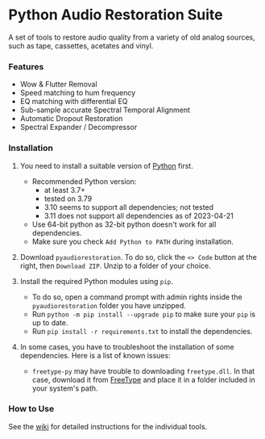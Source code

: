 # Python Audio Restoration Suite
A set of tools to restore audio quality from a variety of old analog sources, such as tape, cassettes, acetates and vinyl.

### Features
- Wow & Flutter Removal
- Speed matching to hum frequency
- EQ matching with differential EQ
- Sub-sample accurate Spectral Temporal Alignment
- Automatic Dropout Restoration
- Spectral Expander / Decompressor

### Installation
1) You need to install a suitable version of [Python](https://www.python.org/downloads/) first.
   - Recommended Python version: 
     - at least 3.7+
     - tested on 3.79
     - 3.10 seems to support all dependencies; not tested
     - 3.11 does not support all dependencies as of 2023-04-21
   - Use 64-bit python as 32-bit python doesn't work for all dependencies.
   - Make sure you check `Add Python to PATH` during installation.

2) Download `pyaudiorestoration`. To do so, click the `<> Code` button at the right, then `Download ZIP`. Unzip to a folder of your choice.

3) Install the required Python modules using `pip`. 
   - To do so, open a command prompt with admin rights inside the `pyaudiorestoration` folder you have unzipped.
   - Run `python -m pip install --upgrade pip` to make sure your `pip` is up to date.
   - Run `pip install -r requirements.txt` to install the dependencies.

4) In some cases, you have to troubleshoot the installation of some dependencies. Here is a list of known issues:
   - `freetype-py` may have trouble to downloading `freetype.dll`. In that case, download it from [FreeType](https://www.freetype.org/download.html) and place it in a folder included in your system's path.


### How to Use
See the [wiki](https://github.com/HENDRIX-ZT2/pyaudiorestoration/wiki) for detailed instructions for the individual tools.
